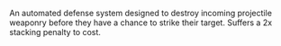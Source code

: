 An automated defense system designed to destroy incoming projectile weaponry before they have a chance to strike their target. Suffers a 2x stacking penalty to cost.